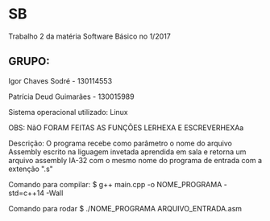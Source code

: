 # SB
Trabalho 2 da matéria Software Básico no 1/2017

## GRUPO:
Igor Chaves Sodré - 130114553

Patrícia Deud Guimarães - 130015989

Sistema operacional utilizado: Linux

OBS: NãO FORAM FEITAS AS FUNÇÕES LERHEXA E ESCREVERHEXAa

Descrição: O programa recebe como parâmetro o nome do arquivo Assembly escrito na liguagem invetada aprendida em sala e retorna um arquivo assembly IA-32 com o mesmo nome do programa de entrada com a extenção ".s"

Comando para compilar:
	$ g++ main.cpp -o NOME_PROGRAMA -std=c++14 -Wall

Comando para rodar
	$ ./NOME_PROGRAMA ARQUIVO_ENTRADA.asm

